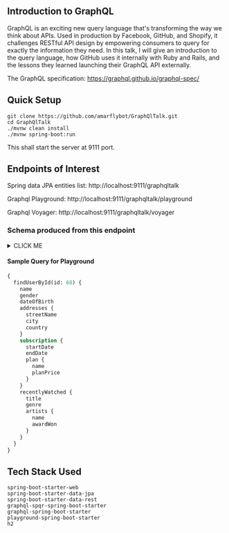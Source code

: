 ## Introduction to GraphQL
GraphQL is an exciting new query language that's transforming the way we think about APIs. Used in production by 
Facebook, GitHub, and Shopify, it challenges RESTful API design by empowering consumers to query for exactly the 
information they need. In this talk, I will give an introduction to the query language, 
how GitHub uses it internally with Ruby and Rails, and the lessons they learned launching their GraphQL API externally.

The GraphQL specification: https://graphql.github.io/graphql-spec/

## Quick Setup
```shell script
git clone https://github.com/amarflybot/GraphQlTalk.git
cd GraphQlTalk
./mvnw clean install
./mvnw spring-boot:run
```
This shall start the server at 9111 port.

## Endpoints of Interest
Spring data JPA entities list: http://localhost:9111/graphqltalk

Graphql Playground: http://localhost:9111/graphqltalk/playground

Graphql Voyager: http://localhost:9111/graphqltalk/voyager

### Schema produced from this endpoint
<details><summary>CLICK ME</summary>
<p>

```graphql
directive @defer on FIELD
type Address {
  city: String
  country: String
  id: Long
  streetAddress: String
  streetAddressNumber: String
  streetName: String
  users: [User]
  zipCode: String
}

type Artist {
  awardWon: String
  contents: [Content]
  dateOfBirth: Date
  gender: String
  id: Long
  name: String
}

type Content {
  artists: [Artist]
  description: String
  genre: String
  id: Long
  thumbnail: String
  title: String
  users: [User]
}

scalar Date

scalar Long

type Plan {
  id: Long
  name: String
  planPrice: Float
  subscription: Subscription
  type: String
}

type Query {
  findAddressById(id: Long): Address
  findAllSubscriptionById(id: Long): Subscription
  findAllPlans: [Plan]
  findAllSubscription: [Subscription]
  findPlanById(id: Long): Plan
  findAllAddresses: [Address]
  findContentById(id: Long): Content
  findUserById(id: Long): User
  findAllContents: [Content]
  findAllUsers: [User]
  findArtistById(id: Long): Artist
  findAllArtists: [Artist]
}

type Subscription {
  endDate: Date
  id: Long!
  plan: Plan
  startDate: Date
  users: [User]
}

scalar UNREPRESENTABLE

type User {
  addresses: [Address]
  dateOfBirth: Date
  gender: String
  id: Long
  name: String
  placeOfBirth: String
  recentlyWatched: [Content]
  subscription: [Subscription]
}

```

</p>
</details>

#### Sample Query for Playground
```graphql
{
  findUserById(id: 68) {
    name
    gender
    dateOfBirth
    addresses {
      streetName
      city
      country
    }
    subscription {
      startDate
      endDate
      plan {
        name
        planPrice
      }
    }
    recentlyWatched {
      title
      genre
      artists {
        name
        awardWon
      }
    }
  }
}
```

## Tech Stack Used
```$xslt
spring-boot-starter-web
spring-boot-starter-data-jpa
spring-boot-starter-data-rest
graphql-spqr-spring-boot-starter
graphql-spring-boot-starter
playground-spring-boot-starter
h2
```
